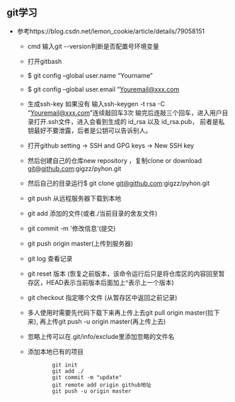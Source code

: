 


## git学习
 - 参考https://blog.csdn.net/lemon_cookie/article/details/79058151
 
	- cmd 输入git --version判断是否配置号环境变量
	- 打开gitbash
	- $ git config –global user.name “Yourname”

	- $ git config –global user.email “Youremail@xxx.com

	- 生成ssh-key 如果没有 输入ssh-keygen -t rsa -C “Youremail@xxx.com”连续敲回车3次
	  输完后连敲三个回车，进入用户目录打开.ssh文件，进入会看到生成的 id_rsa 以及 id_rsa.pub，
	  前者是私钥最好不要泄露，后者是公钥可以告诉别人。
	  
	- 打开github
		setting → SSH and GPG keys → New SSH key
		
	- 然后创建自己的仓库new repository ，复制clone or download git@github.com:gigzz/pyhon.git

	- 然后自己的目录运行$ git clone git@github.com:gigzz/pyhon.git

	- git push 从远程服务器下载到本地

	- git add 添加的文件(或者./当前目录的舍友文件)

	- git commit -m '修改信息'(提交)

	- git push origin master(上传到服务器)

	- git log 查看记录

	- git reset 版本 (恢复之前版本，该命令运行后只是将仓库区的内容回至暂存区，HEAD表示当前版本后面加上^表示上一个版本)

	- git checkout 指定哪个文件 (从暂存区中返回之前记录)

	-  多人使用时需要先代码下载下来再上传上去git pull origin master(拉下来), 再上传git push -u origin master(再上传上去)
	
	- 忽略上传可以在.git/info/exclude里添加忽略的文件名
	
	- 添加本地已有的项目
	 ```$xslt	
				git init
	            git add ./
     			git commit -m "update"
     			git remote add origin github地址
     			git push -u origin master

      ```
	

